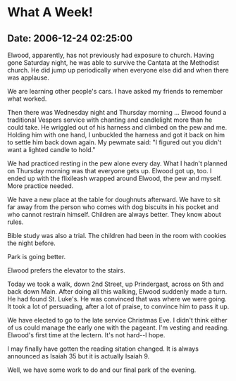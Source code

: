 # What A Week! #

## Date: 2006-12-24 02:25:00 ##

Elwood, apparently, has not previously had exposure to church. Having
gone Saturday night, he was able to survive the Cantata at the
Methodist church. He did jump up periodically when everyone else did
and when there was applause.

We are learning other people's cars. I have asked my friends to
remember what worked.

Then there was Wednesday night and Thursday morning ... Elwood found a
traditional Vespers service with chanting and candlelight more than he
could take. He wriggled out of his harness and climbed on the pew and
me. Holding him with one hand, I unbuckled the harness and got it back
on him to settle him back down again. My pewmate said: "I figured out
you didn't want a lighted candle to hold."

We had practiced resting in the pew alone every day. What I hadn't
planned on Thursday morning was that everyone gets up. Elwood got up,
too. I ended up with the flixileash wrapped around Elwood, the pew and
myself. More practice needed.

We have a new place at the table for doughnuts afterward. We have to sit
far away from the person who comes with dog biscuits in his pocket and
who cannot restrain himself. Children are always better. They know about
rules.

Bible study was also a trial. The children had been in the room with
cookies the night before.

Park is going better.

Elwood prefers the elevator to the stairs.

Today we took a walk, down 2nd Street, up Prindergast, across on 5th and
back down Main. After doing all this walking, Elwood suddenly made a
turn. He had found St. Luke's. He was convinced that was where we were
going. It took a lot of persuading, after a lot of praise, to convince
him to pass it up.

We have elected to go to the late service Christmas Eve. I didn't think
either of us could manage the early one with the pageant. I'm vesting
and reading. Elwood's first time at the lectern. It's not hard--I
hope.

I may finally have gotten the reading sitation changed. It is always
announced as Isaiah 35 but it is actually Isaiah 9.

Well, we have some work to do and our final park of the evening.
